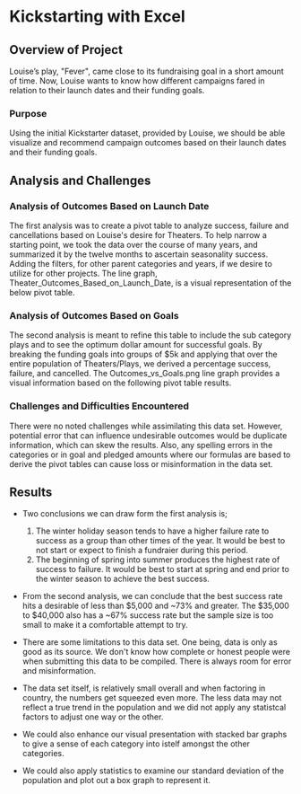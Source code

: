 # Kickstarting with Excel

## Overview of Project

Louise’s play, "Fever", came close to its fundraising goal in a short amount of time. Now, Louise wants to know how different campaigns fared in relation to their launch dates and their funding goals.

### Purpose

Using the initial Kickstarter dataset, provided by Louise, we should be able visualize and recommend campaign outcomes based on their launch dates and their funding goals.  

## Analysis and Challenges

### Analysis of Outcomes Based on Launch Date

The first analysis was to create a pivot table to analyze success, failure and cancellations based on Louise's desire for Theaters.  To help narrow a starting point, we took the data over the course of many years, and summarized it by the twelve months to ascertain seasonality success.  Adding the filters, for other parent categories and years, if we desire to utilize for other projects.  The line graph, Theater_Outcomes_Based_on_Launch_Date, is a visual representation of the below pivot table.

### Analysis of Outcomes Based on Goals

The second analysis is meant to refine this table to include the sub category plays and to see the optimum dollar amount for successful goals.  By breaking the funding goals into groups of $5k and applying that over the entire population of Theaters/Plays, we derived a percentage success, failure, and cancelled.  The Outcomes_vs_Goals.png line graph provides a visual information based on the following pivot table results.

### Challenges and Difficulties Encountered

There were no noted challenges while assimilating this data set.  However, potential error that can influence undesirable outcomes would be duplicate information, which can skew the results.  Also, any spelling errors in the categories or in goal and pledged amounts where our formulas are based to derive the pivot tables can cause loss or misinformation in the data set.

## Results

- Two conclusions we can draw form the first analysis is;
  1) The winter holiday season tends to have a higher failure rate to success as a group than other times of the year.  It would be best to not start or expect to finish a fundraier during this period.
  2) The beginning of spring into summer produces the highest rate of success to failure.  It would be best to start at spring and end prior to the winter season to achieve the best success.

- From the second analysis, we can conclude that the best success rate hits a desirable of less than $5,000 and ~73% and greater.  The $35,000 to $40,000 also has a ~67% success rate but the sample size is too small to make it a comfortable attempt to try.

- There are some limitations to this data set.  One being, data is only as good as its source.  We don't know how complete or honest people were when submitting this data to be compiled.  There is always room for error and misinformation.

- The data set itself, is relatively small overall and when factoring in country, the numbers get squeezed even more.  The less data may not reflect a true trend in the population and we did not apply any statistcal factors to adjust one way or the other.

- We could also enhance our visual presentation with stacked bar graphs to give a sense of each category into istelf amongst the other categories.

- We could also apply statistics to examine our standard deviation of the population and plot out a box graph to represent it.
